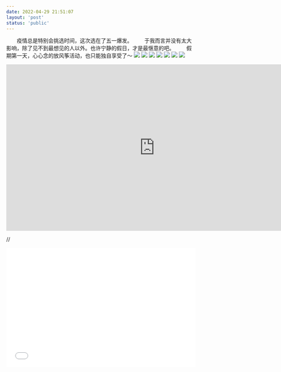 ```yaml
---
date: 2022-04-29 21:51:07
layout: 'post'
status: 'public'
---
```


&emsp;&emsp;疫情总是特别会挑选时间，这次选在了五一爆发。
&emsp;&emsp;于我而言并没有太大影响，除了见不到最想见的人以外。也许宁静的假日，才是最惬意的吧。
&emsp;&emsp;假期第一天，心心念的放风筝活动，也只能独自享受了～
![](https://inz.oss-cn-beijing.aliyuncs.com/Images/Kite/01.png)
![](https://inz.oss-cn-beijing.aliyuncs.com/Images/Kite/02.png)
![](https://inz.oss-cn-beijing.aliyuncs.com/Images/Kite/03.png)
![](https://inz.oss-cn-beijing.aliyuncs.com/Images/Kite/04.png)
![](https://inz.oss-cn-beijing.aliyuncs.com/Images/Kite/05.png)
![](https://inz.oss-cn-beijing.aliyuncs.com/Images/Kite/06.jpg)
![](https://inz.oss-cn-beijing.aliyuncs.com/Images/Kite/07.jpg)
<iframe width="790" height="444" src="https://www.youtube.com/embed/QmEn2vSVBys" title="YouTube video player" frameborder="0" allow="accelerometer; autoplay; clipboard-write; encrypted-media; gyroscope; picture-in-picture" allowfullscreen></iframe>

// <div style="position: relative; padding: 30% 45%;">
// <iframe style="position: absolute; width: 100%; height: 100%; left: 0; top: 0;" src="//player.bilibili.com/player.html?aid=638747964&bvid=BV1PY4y1C7WD&cid=588952803&page=1&as_wide=1&high_quality=1&danmaku=0" scrolling="no" border="0" frameborder="no" framespacing="0" allowfullscreen="true" sandbox="allow-top-navigation allow-same-origin allow-forms allow-scripts"></iframe>
// </div>
